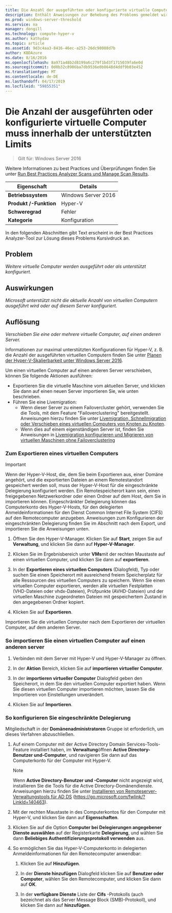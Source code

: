 ```yaml
---
title: Die Anzahl der ausgeführten oder konfigurierte virtuelle Computer muss innerhalb der unterstützten Limits
description: Enthält Anweisungen zur Behebung des Problems gemeldet wird, die von dieser Best Practices Analyzer-Regel.
ms.prod: windows-server-threshold
ms.service: na
manager: dongill
ms.technology: compute-hyper-v
ms.author: kathydav
ms.topic: article
ms.assetid: 9d3c4aa3-8416-46ec-a253-26dc98088d7b
author: KBDAzure
ms.date: 8/16/2016
ms.openlocfilehash: 8a971a48b2d8199a6c279f1bd3f1715039fa6e0d
ms.sourcegitcommit: 0d0b32c8986ba7db9536e0b8648d4ddf9b03e452
ms.translationtype: MT
ms.contentlocale: de-DE
ms.lasthandoff: 04/17/2019
ms.locfileid: "59855351"
---
```

# <a name="the-number-of-running-or-configured-virtual-machines-must-be-within-supported-limits"></a>Die Anzahl der ausgeführten oder konfigurierte virtuelle Computer muss innerhalb der unterstützten Limits

>Gilt für: Windows Server 2016

Weitere Informationen zu best Practices und Überprüfungen finden Sie unter [Run Best Practices Analyzer Scans und Manage Scan Results](https://go.microsoft.com/fwlink/p/?LinkID=223177).  
  
|Eigenschaft|Details|  
|-|-|  
|**Betriebssystem**|Windows Server 2016|  
|**Produkt /-Funktion**|Hyper-V|  
|**Schweregrad**|Fehler  
|**Kategorie**|Konfiguration|  
  
In den folgenden Abschnitten gibt Text erscheint in der Best Practices Analyzer-Tool zur Lösung dieses Problems Kursivdruck an.  
  
## <a name="issue"></a>Problem  
*Weitere virtuelle Computer werden ausgeführt oder als unterstützt konfiguriert.*  
  
## <a name="impact"></a>Auswirkungen  
*Microsoft unterstützt nicht die aktuelle Anzahl von virtuellen Computern ausgeführt wird oder auf diesem Server konfiguriert.*  
  
## <a name="resolution"></a>Auflösung  
*Verschieben Sie eine oder mehrere virtuelle Computer, auf einen anderen Server.*  
  
Informationen zur maximal unterstützten Konfigurationen für Hyper-V, z. B. die Anzahl der ausgeführten virtuellen Computern finden Sie unter [Planen der Hyper-V-Skalierbarkeit unter Windows Server 2016](../plan/Plan-for-Hyper-V-scalability-in-Windows-Server-2016.md).  
  
Um einen virtuellen Computer auf einen anderen Server verschieben, können Sie folgende Aktionen ausführen:  
  
- Exportieren Sie die virtuelle Maschine vom aktuellen Server, und klicken Sie dann auf einen neuen Server importieren Sie, wie unten beschrieben.   
- Führen Sie eine Livemigration:   
    - Wenn dieser Server zu einem Failovercluster gehört, verwenden Sie die Tools, mit dem Feature "Failoverclustering" bereitgestellt. Anweisungen hierzu finden Sie unter [Livemigration, Schnellmigration oder Verschieben eines virtuellen Computers von Knoten zu Knoten](https://go.microsoft.com/fwlink/?LinkID=181519).  
    - Wenn dies auf einem eigenständigen Server ist, finden Sie Anweisungen in [Livemigration konfigurieren und Migrieren von virtuellen Maschinen ohne Failoverclustering](https://technet.microsoft.com//library/jj134199(v=ws.11).aspx)  
  
### <a name="to-export-a-virtual-machine"></a>Zum Exportieren eines virtuellen Computers  
  
   > [!IMPORTANT]  
   > Wenn der Hyper-V-Host, die, dem Sie beim Exportieren aus, einer Domäne angehört, und die exportierten Dateien an einem Remotestandort gespeichert werden soll, muss der Hyper-V-Host für die eingeschränkte Delegierung konfiguriert werden. Ein Remotespeicherort kann sein, einen freigegebenen Netzwerkordner oder einen Ordner auf dem Host, dem Sie in importieren können. Eingeschränkter Delegierung können das Computerkonto des Hyper-V-Hosts, für den delegierten Anmeldeinformationen für den Dienst Common Internet File System (CIFS) auf den Remotecomputer anzugeben. Anweisungen zum Konfigurieren der eingeschränkten Delegierung finden Sie im Abschnitt nach dem Export, und importieren Sie die Anweisungen unten.  
  
1.  Öffnen Sie den Hyper-V-Manager. Klicken Sie auf **Start**, zeigen Sie auf **Verwaltung**, und klicken Sie dann auf **Hyper-V-Manager**.  
  
2.  Klicken Sie im Ergebnisbereich unter **VMs**mit der rechten Maustaste auf einen virtuellen Computer, und klicken Sie dann auf **exportieren**.  
  
3.  In der **Exportieren eines virtuellen Computers** (Dialogfeld), Typ oder suchen Sie einen Speicherort mit ausreichend freiem Speicherplatz für alle Ressourcen des virtuellen Computers zu speichern. Wenn Sie einen virtuellen Computer exportieren, werden alle virtuellen Festplatten (VHD-Dateien oder vhdx-Dateien), Prüfpunkte (AVHD-Dateien) und der virtuellen Maschine zugeordneten Dateien mit gespeichertem Zustand in den angegebenen Ordner kopiert.  
  
4.  Klicken Sie auf **Exportieren**.  
  
Importieren Sie die virtuellen Computer nach dem Exportieren der virtuellen Computer, auf dem anderen Server.  
  
### <a name="to-import-a-virtual-machine-to-another-server"></a>So importieren Sie einen virtuellen Computer auf einen anderen server  
  
1.  Verbinden mit dem Server mit Hyper-V und Hyper-V-Manager zu öffnen.  
  
2.  In der **Aktion** Bereich, klicken Sie auf **importieren virtueller Computer**.  
  
3.  In der **importieren virtueller Computer** Dialogfeld geben den Speicherort, in dem Sie den virtuellen Computer exportiert haben. Wenn Sie diesen virtuellen Computer importieren möchten, lassen Sie die Importieren von Einstellungen unverändert.  
  
4.  Klicken Sie auf **Importieren**.  
  
### <a name="to-configure-constrained-delegation"></a>So konfigurieren Sie eingeschränkte Delegierung  
  
Mitgliedschaft in der **Domänenadministratoren** Gruppe ist erforderlich, um dieses Verfahren abzuschließen.  
  
1.  Auf einem Computer mit der Active Directory Domain Services-Tools-Feature installiert haben, im **Verwaltung**öffnen **Active Directory-Benutzer und-Computer**, und navigieren Sie dann auf das Computerkonto für der Computer mit Hyper-V.  
  
    > [!NOTE]  
    > Wenn **Active Directory-Benutzer und -Computer** nicht angezeigt wird, installieren Sie die Tools für die Active Directory-Domänendienste. Anweisungen hierzu finden Sie unter [Installieren von Remoteserver-Verwaltungstools für AD DS](https://go.microsoft.com/fwlink/?LinkId=140463) (https://go.microsoft.com/fwlink/?LinkId=140463).  
  
2.  Mit der rechten Maustaste in des Computerkontos für den Computer mit Hyper-V, und klicken Sie dann auf **Eigenschaften**.  
  
3.  Klicken Sie auf die Option **Computer bei Delegierungen angegebener Dienste auswählen** auf der Registerkarte **Delegierung**, und wählen Sie dann **Beliebiges Authentifizierungsprotokoll verwenden** aus.  
  
4.  So ermöglichen Sie das Hyper-V-Computerkonto in delegierten Anmeldeinformationen für den Remotecomputer anwendbar:  
  
    1.  Klicken Sie auf **Hinzufügen**.  
  
    2.  In der **Dienste hinzufügen** Dialogfeld klicken Sie auf **Benutzer oder Computer**, wählen Sie den Remotecomputer, und klicken Sie dann auf **OK**.  
  
    3.  In der **verfügbare Dienste** Liste der **Cifs** -Protokolls (auch bezeichnet als das Server Message Block (SMB)-Protokoll), und klicken Sie dann auf **hinzufügen**.  
  
  
  


